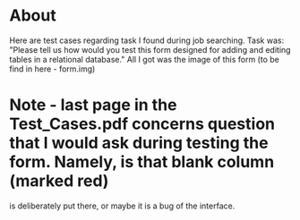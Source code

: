 # About

Here are test cases regarding task I found during job searching. Task was: 
"Please tell us how would you test this form designed for adding and editing tables in a relational database."
All I got was the image of this form (to be find in here - form.img)

# Note - last page in the Test_Cases.pdf concerns question that I would ask during testing the form. Namely, is that blank column (marked red) 
is deliberately put there, or maybe it is a bug of the interface.
